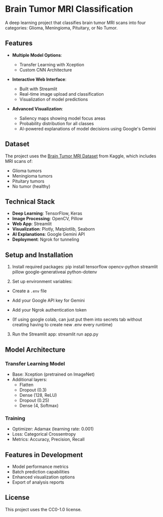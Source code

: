# Brain Tumor MRI Classification

A deep learning project that classifies brain tumor MRI scans into four categories: Glioma, Meningioma, Pituitary, or No Tumor.

## Features

- **Multiple Model Options**:
  - Transfer Learning with Xception
  - Custom CNN Architecture

- **Interactive Web Interface**:
  - Built with Streamlit
  - Real-time image upload and classification
  - Visualization of model predictions

- **Advanced Visualization**:
  - Saliency maps showing model focus areas
  - Probability distribution for all classes
  - AI-powered explanations of model decisions using Google's Gemini

## Dataset

The project uses the [Brain Tumor MRI Dataset](https://www.kaggle.com/datasets/masoudnickparvar/brain-tumor-mri-dataset) from Kaggle, which includes MRI scans of:
- Glioma tumors
- Meningioma tumors
- Pituitary tumors
- No tumor (healthy)

## Technical Stack

- **Deep Learning**: TensorFlow, Keras
- **Image Processing**: OpenCV, Pillow
- **Web App**: Streamlit
- **Visualization**: Plotly, Matplotlib, Seaborn
- **AI Explanations**: Google Gemini API
- **Deployment**: Ngrok for tunneling

## Setup and Installation

1. Install required packages:
pip install tensorflow opencv-python streamlit pillow google-generativeai python-dotenv


2. Set up environment variables:
- Create a `.env` file
- Add your Google API key for Gemini
- Add your Ngrok authentication token

- (If using google colab, can just put them into secrets tab without creating having to create new .env every runtime)

3. Run the Streamlit app:
   streamlit run app.py


## Model Architecture

### Transfer Learning Model
- Base: Xception (pretrained on ImageNet)
- Additional layers:
  - Flatten
  - Dropout (0.3)
  - Dense (128, ReLU)
  - Dropout (0.25)
  - Dense (4, Softmax)

### Training
- Optimizer: Adamax (learning rate: 0.001)
- Loss: Categorical Crossentropy
- Metrics: Accuracy, Precision, Recall

## Features in Development
- Model performance metrics
- Batch prediction capabilities
- Enhanced visualization options
- Export of analysis reports

## License
This project uses the CC0-1.0 license.
